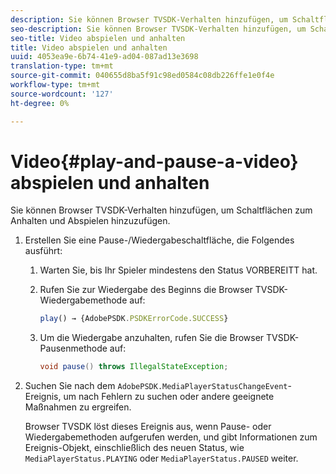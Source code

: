 ```yaml
---
description: Sie können Browser TVSDK-Verhalten hinzufügen, um Schaltflächen zum Anhalten und Abspielen hinzuzufügen.
seo-description: Sie können Browser TVSDK-Verhalten hinzufügen, um Schaltflächen zum Anhalten und Abspielen hinzuzufügen.
seo-title: Video abspielen und anhalten
title: Video abspielen und anhalten
uuid: 4053ea9e-6b74-41e9-ad04-087ad13e3698
translation-type: tm+mt
source-git-commit: 040655d8ba5f91c98ed0584c08db226ffe1e0f4e
workflow-type: tm+mt
source-wordcount: '127'
ht-degree: 0%

---
```



# Video{#play-and-pause-a-video} abspielen und anhalten

Sie können Browser TVSDK-Verhalten hinzufügen, um Schaltflächen zum Anhalten und Abspielen hinzuzufügen.

1. Erstellen Sie eine Pause-/Wiedergabeschaltfläche, die Folgendes ausführt:
   1. Warten Sie, bis Ihr Spieler mindestens den Status VORBEREITT hat.
   1. Rufen Sie zur Wiedergabe des Beginns die Browser TVSDK-Wiedergabemethode auf:

      ```js
      play() → {AdobePSDK.PSDKErrorCode.SUCCESS}
      ```

   1. Um die Wiedergabe anzuhalten, rufen Sie die Browser TVSDK-Pausenmethode auf:

      ```java
      void pause() throws IllegalStateException;
      ```

1. Suchen Sie nach dem `AdobePSDK.MediaPlayerStatusChangeEvent`-Ereignis, um nach Fehlern zu suchen oder andere geeignete Maßnahmen zu ergreifen.

   Browser TVSDK löst dieses Ereignis aus, wenn Pause- oder Wiedergabemethoden aufgerufen werden, und gibt Informationen zum Ereignis-Objekt, einschließlich des neuen Status, wie `MediaPlayerStatus.PLAYING` oder `MediaPlayerStatus.PAUSED` weiter.

